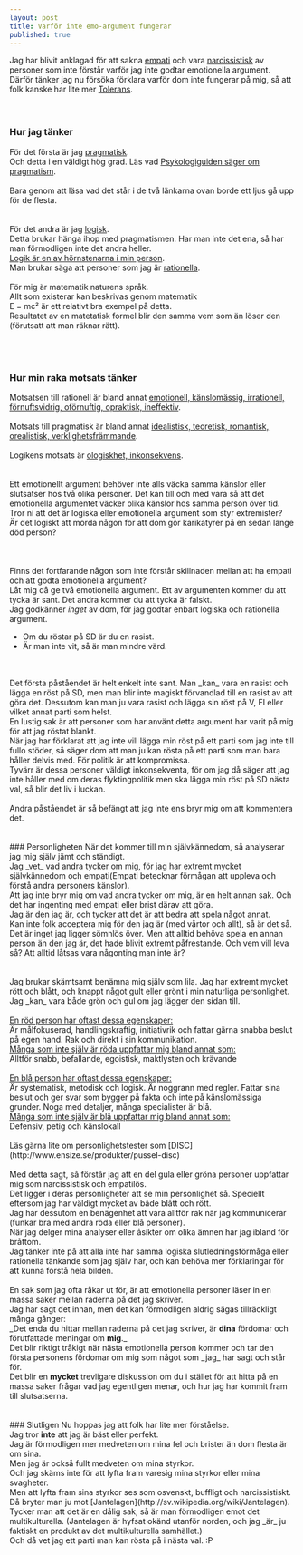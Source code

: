 ```yaml
---
layout: post
title: Varför inte emo-argument fungerar
published: true
---
```


Jag har blivit anklagad för att sakna [empati](http://sv.wikipedia.org/wiki/Empati) och vara [narcissistisk](http://sv.wikipedia.org/wiki/Narcissistisk_personlighetsst%C3%B6rning) av personer som inte förstår varför jag inte godtar emotionella argument. 
Därför tänker jag nu försöka förklara varför dom inte fungerar på mig, så att folk kanske har lite mer [Tolerans](http://dogshittaco.github.io/Tolerance/).<br/>
<br/>
<br/>
### Hur jag tänker
För det första är jag [pragmatisk](http://sv.wiktionary.org/wiki/pragmatisk).<br/>
Och detta i en väldigt hög grad. Läs vad [Psykologiguiden säger om pragmatism](http://www.psykologiguiden.se/www/pages/?Lookup=pragmatism).<br/>
<br/>
Bara genom att läsa vad det står i de två länkarna ovan borde ett ljus gå upp för de flesta.<br/>
<br/>
<br/>
För det andra är jag [logisk](http://sv.wiktionary.org/wiki/logisk).<br/>
Detta brukar hänga ihop med pragmatismen. Har man inte det ena, så har man förmodligen inte det andra heller.<br/>
[Logik är en av hörnstenarna i min person](http://sv.wikipedia.org/wiki/Logik).<br/>
Man brukar säga att personer som jag är [rationella](http://g3.spraakdata.gu.se/saob/show.phtml?filenr=1/206/205.html).<br/>
<br/>
För mig är matematik naturens språk.<br />
Allt som existerar kan beskrivas genom matematik<br/>
E = mc² är ett relativt bra exempel på detta.<br/>
Resultatet av en matetatisk formel blir den samma vem som än löser den (förutsatt att man räknar rätt).<br/>
<br />
<br/>
<br/>
### Hur min raka motsats tänker
Motsatsen till rationell är bland annat [emotionell, känslomässig, irrationell, förnuftsvidrig, oförnuftig, opraktisk, ineffektiv](http://antonym.se/rationell).<br/>
<br/>
Motsats till pragmatisk är bland annat [idealistisk, teoretisk, romantisk, orealistisk, verklighetsfrämmande](http://antonym.se/pragmatisk).<br/>
<br/>
Logikens motsats är [ologiskhet, inkonsekvens](http://antonym.se/logik).<br/>
<br/>
<br/>
Ett emotionellt argument behöver inte alls väcka samma känslor eller slutsatser hos två olika personer. Det kan till och med vara så att det emotionella argumentet väcker olika känslor hos samma person över tid.<br/>
Tror ni att det är logiska eller emotionella argument som styr extremister?<br/>
Är det logiskt att mörda någon för att dom gör karikatyrer på en sedan länge död person?<br/>
<br/>
<br/>
<br/>
Finns det fortfarande någon som inte förstår skillnaden mellan att ha empati och att godta emotionella argument?<br />
Låt mig då ge två emotionella argument. Ett av argumenten kommer du att tycka är sant. Det andra kommer du att tycka är falskt. <br/>
Jag godkänner _inget_ av dom, för jag godtar enbart logiska och rationella argument.<br/>
<ul>
<li>
Om du röstar på SD är du en rasist.<br/>
</li>
<li>
Är man inte vit, så är man mindre värd.<br/>
</li>
</ul>
<br/>
<br/>
Det första påståendet är helt enkelt inte sant. Man _kan_ vara en rasist och lägga en röst på SD, men man blir inte magiskt förvandlad till en rasist av att göra det. Dessutom kan man ju vara rasist och lägga sin röst på V, FI eller vilket annat parti som helst.<br/>
En lustig sak är att personer som har använt detta argument har varit på mig för att jag röstat blankt.<br/>
När jag har förklarat att jag inte vill lägga min röst på ett parti som jag inte till fullo stöder, så säger dom att man ju kan rösta på ett parti som man bara håller delvis med. För politik är att kompromissa.<br/>
Tyvärr är dessa personer väldigt inkonsekventa, för om jag då säger att jag inte håller med om deras flyktingpolitik men ska lägga min röst på SD nästa val, så blir det liv i luckan.<br/>
<br/>
Andra påståendet är så befängt att jag inte ens bryr mig om att kommentera det.<br />
<br/>
<br/>
### Personligheten
När det kommer till min självkännedom, så analyserar jag mig själv jämt och ständigt.<br/>
Jag _vet_ vad andra tycker om mig, för jag har extremt mycket självkännedom och empati(Empati betecknar förmågan att uppleva och förstå andra personers känslor).<br/>
Att jag inte bryr mig om vad andra tycker om mig, är en helt annan sak. Och det har ingenting med empati eller brist därav att göra.<br/>
Jag är den jag är, och tycker att det är att bedra att spela något annat.<br/>
Kan inte folk acceptera mig för den jag är (med vårtor och allt), så är det så.<br />
Det är inget jag ligger sömnlös över. Men att alltid behöva spela en annan person än den jag är, det hade blivit extremt påfrestande. Och vem vill leva så? Att alltid låtsas vara någonting man inte är?<br />
<br />
<br/>
Jag brukar skämtsamt benämna mig själv som lila. Jag har extremt mycket rött och blått, och knappt något gult eller grönt i min naturliga personlighet. Jag _kan_ vara både grön och gul om jag lägger den sidan till.<br/>
<br/>
<u>En röd person har oftast dessa egenskaper:</u><br/>
Är målfokuserad, handlingskraftig, initiativrik och fattar gärna snabba beslut på egen hand. Rak och direkt i sin kommunikation.<br/>
<u>Många som inte själv är röda uppfattar mig bland annat som:</u><br/>
Alltför snabb, befallande, egoistisk, maktlysten och krävande<br/>
<br/>
<u>En blå person har oftast dessa egenskaper:</u><br/>
Är systematisk, metodisk och logisk. Är noggrann med regler. Fattar sina beslut och ger svar som bygger på fakta och inte på känslomässiga grunder. Noga med detaljer, många specialister är blå.<br/>
<u>Många som inte själv är blå uppfattar mig bland annat som:</u><br/>
Defensiv, petig och känslokall<br/>
<br/>
Läs gärna lite om personlighetstester som [DISC](http://www.ensize.se/produkter/pussel-disc)<br/>
<br/>
Med detta sagt, så förstår jag att en del gula eller gröna personer uppfattar mig som narcissistisk och empatilös. <br/>
Det ligger i deras personligheter att se min personlighet så. Speciellt eftersom jag har väldigt mycket av både blått och rött.<br/>
Jag har dessutom en benägenhet att vara alltför rak när jag kommunicerar (funkar bra med andra röda eller blå personer). <br/>
När jag delger mina analyser eller åsikter om olika ämnen har jag ibland för bråttom.<br/>
Jag tänker inte på att alla inte har samma logiska slutledningsförmåga eller rationella tänkande som jag själv har, och kan behöva mer förklaringar för att kunna förstå hela bilden.<br/>
<br/>
En sak som jag ofta råkar ut för, är att emotionella personer läser in en massa saker mellan raderna på det jag skriver. <br/>
Jag har sagt det innan, men det kan förmodligen aldrig sägas tillräckligt många gånger:<br/>
_Det enda du hittar mellan raderna på det jag skriver, är <b>dina</b> fördomar och förutfattade meningar om <b>mig</b>._<br/>
Det blir riktigt tråkigt när nästa emotionella person kommer och tar den första personens fördomar om mig som något som _jag_ har sagt och står för.<br/>
Det blir en <b>mycket</b> trevligare diskussion om du i stället för att hitta på en massa saker frågar vad jag egentligen menar, och hur jag har kommit fram till slutsatserna.<br/>
<br/>
<br/>
### Slutligen
Nu hoppas jag att folk har lite mer förståelse. <br/>
Jag tror <b>inte</b> att jag är bäst eller perfekt. <br/>
Jag är förmodligen mer medveten om mina fel och brister än dom flesta är om sina.<br/>
Men jag är också fullt medveten om mina styrkor.<br/>
Och jag skäms inte för att lyfta fram varesig mina styrkor eller mina svagheter.<br/>
Men att lyfta fram sina styrkor ses som osvenskt, buffligt och narcissistiskt. Då bryter man ju mot [Jantelagen](http://sv.wikipedia.org/wiki/Jantelagen).<br/>
Tycker man att det är en dålig sak, så är man förmodligen emot det multikulturella. (Jantelagen är hyfsat okänd utanför norden, och jag _är_ ju faktiskt en produkt av det multikulturella samhället.)<br/> 
Och då vet jag ett parti man kan rösta på i nästa val. :P 
